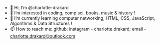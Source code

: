 - 👋 Hi, I’m @charlotte-drakard
- 👀 I’m interested in coding, comp sci, books, music & history !
- 🌱 I’m currently learning computer networking, HTML, CSS, JavaScript, Algorithms & Data Structures !
- 📫 How to reach me: github; instagram - charlotte.drakard; email - charlotte.drakard@outlook.com

